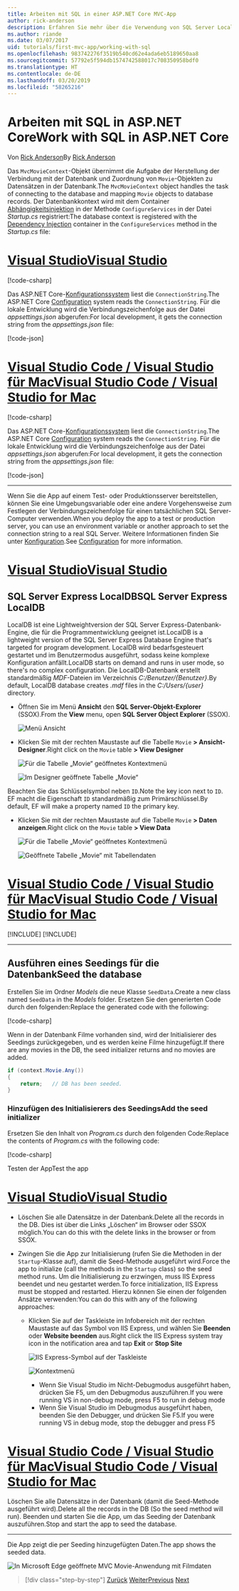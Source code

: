 ```yaml
---
title: Arbeiten mit SQL in einer ASP.NET Core MVC-App
author: rick-anderson
description: Erfahren Sie mehr über die Verwendung von SQL Server LocalDB oder SQLite in einer ASP.NET Core MVC-App.
ms.author: riande
ms.date: 03/07/2017
uid: tutorials/first-mvc-app/working-with-sql
ms.openlocfilehash: 983742276f3519b540cd62e4ada6eb5189650aa8
ms.sourcegitcommit: 57792e5f594db1574742588017c708350958bdf0
ms.translationtype: HT
ms.contentlocale: de-DE
ms.lasthandoff: 03/20/2019
ms.locfileid: "58265216"
---
```

# <a name="work-with-sql-in-aspnet-core"></a><span data-ttu-id="5fff4-103">Arbeiten mit SQL in ASP.NET Core</span><span class="sxs-lookup"><span data-stu-id="5fff4-103">Work with SQL in ASP.NET Core</span></span>

<span data-ttu-id="5fff4-104">Von [Rick Anderson](https://twitter.com/RickAndMSFT)</span><span class="sxs-lookup"><span data-stu-id="5fff4-104">By [Rick Anderson](https://twitter.com/RickAndMSFT)</span></span>

<span data-ttu-id="5fff4-105">Das `MvcMovieContext`-Objekt übernimmt die Aufgabe der Herstellung der Verbindung mit der Datenbank und Zuordnung von `Movie`-Objekten zu Datensätzen in der Datenbank.</span><span class="sxs-lookup"><span data-stu-id="5fff4-105">The `MvcMovieContext` object handles the task of connecting to the database and mapping `Movie` objects to database records.</span></span> <span data-ttu-id="5fff4-106">Der Datenbankkontext wird mit dem Container [Abhängigkeitsinjektion](xref:fundamentals/dependency-injection) in der Methode `ConfigureServices` in der Datei *Startup.cs* registriert:</span><span class="sxs-lookup"><span data-stu-id="5fff4-106">The database context is registered with the [Dependency Injection](xref:fundamentals/dependency-injection) container in the `ConfigureServices` method in the *Startup.cs* file:</span></span>

# <a name="visual-studiotabvisual-studio"></a>[<span data-ttu-id="5fff4-107">Visual Studio</span><span class="sxs-lookup"><span data-stu-id="5fff4-107">Visual Studio</span></span>](#tab/visual-studio)

[!code-csharp[](~/tutorials/first-mvc-app/start-mvc/sample/MvcMovie22/Startup.cs?name=snippet_ConfigureServices&highlight=13-99)]

<span data-ttu-id="5fff4-108">Das ASP.NET Core-[Konfigurationssystem](xref:fundamentals/configuration/index) liest die `ConnectionString`.</span><span class="sxs-lookup"><span data-stu-id="5fff4-108">The ASP.NET Core [Configuration](xref:fundamentals/configuration/index) system reads the `ConnectionString`.</span></span> <span data-ttu-id="5fff4-109">Für die lokale Entwicklung wird die Verbindungszeichenfolge aus der Datei *appsettings.json* abgerufen:</span><span class="sxs-lookup"><span data-stu-id="5fff4-109">For local development, it gets the connection string from the *appsettings.json* file:</span></span>

[!code-json[](start-mvc/sample/MvcMovie/appsettings.json?highlight=2&range=8-10)]

# <a name="visual-studio-code--visual-studio-for-mactabvisual-studio-codevisual-studio-mac"></a>[<span data-ttu-id="5fff4-110">Visual Studio Code / Visual Studio für Mac</span><span class="sxs-lookup"><span data-stu-id="5fff4-110">Visual Studio Code / Visual Studio for Mac</span></span>](#tab/visual-studio-code+visual-studio-mac)

[!code-csharp[](~/tutorials/first-mvc-app/start-mvc/sample/MvcMovie22/Startup.cs?name=snippet_UseSqlite&highlight=11-12)]

<span data-ttu-id="5fff4-111">Das ASP.NET Core-[Konfigurationssystem](xref:fundamentals/configuration/index) liest die `ConnectionString`.</span><span class="sxs-lookup"><span data-stu-id="5fff4-111">The ASP.NET Core [Configuration](xref:fundamentals/configuration/index) system reads the `ConnectionString`.</span></span> <span data-ttu-id="5fff4-112">Für die lokale Entwicklung wird die Verbindungszeichenfolge aus der Datei *appsettings.json* abgerufen:</span><span class="sxs-lookup"><span data-stu-id="5fff4-112">For local development, it gets the connection string from the *appsettings.json* file:</span></span>

[!code-json[](~/tutorials/first-mvc-app/start-mvc/sample/MvcMovie22/appsettingsSQLite.json?highlight=2&range=8-10)]

---

<span data-ttu-id="5fff4-113">Wenn Sie die App auf einem Test- oder Produktionsserver bereitstellen, können Sie eine Umgebungsvariable oder eine andere Vorgehensweise zum Festlegen der Verbindungszeichenfolge für einen tatsächlichen SQL Server-Computer verwenden.</span><span class="sxs-lookup"><span data-stu-id="5fff4-113">When you deploy the app to a test or production server, you can use an environment variable or another approach to set the connection string to a real SQL Server.</span></span> <span data-ttu-id="5fff4-114">Weitere Informationen finden Sie unter [Konfiguration](xref:fundamentals/configuration/index).</span><span class="sxs-lookup"><span data-stu-id="5fff4-114">See [Configuration](xref:fundamentals/configuration/index) for more information.</span></span>

# <a name="visual-studiotabvisual-studio"></a>[<span data-ttu-id="5fff4-115">Visual Studio</span><span class="sxs-lookup"><span data-stu-id="5fff4-115">Visual Studio</span></span>](#tab/visual-studio)

## <a name="sql-server-express-localdb"></a><span data-ttu-id="5fff4-116">SQL Server Express LocalDB</span><span class="sxs-lookup"><span data-stu-id="5fff4-116">SQL Server Express LocalDB</span></span>

<span data-ttu-id="5fff4-117">LocalDB ist eine Lightweightversion der SQL Server Express-Datenbank-Engine, die für die Programmentwicklung geeignet ist.</span><span class="sxs-lookup"><span data-stu-id="5fff4-117">LocalDB is a lightweight version of the SQL Server Express Database Engine that's targeted for program development.</span></span> <span data-ttu-id="5fff4-118">LocalDB wird bedarfsgesteuert gestartet und im Benutzermodus ausgeführt, sodass keine komplexe Konfiguration anfällt.</span><span class="sxs-lookup"><span data-stu-id="5fff4-118">LocalDB starts on demand and runs in user mode, so there's no complex configuration.</span></span> <span data-ttu-id="5fff4-119">Die LocalDB-Datenbank erstellt standardmäßig *MDF*-Dateien im Verzeichnis *C:/Benutzer/{Benutzer}*.</span><span class="sxs-lookup"><span data-stu-id="5fff4-119">By default, LocalDB database creates *.mdf* files in the *C:/Users/{user}* directory.</span></span>

* <span data-ttu-id="5fff4-120">Öffnen Sie im Menü **Ansicht** den **SQL Server-Objekt-Explorer** (SSOX).</span><span class="sxs-lookup"><span data-stu-id="5fff4-120">From the **View** menu, open **SQL Server Object Explorer** (SSOX).</span></span>

  ![Menü Ansicht](working-with-sql/_static/ssox.png)

* <span data-ttu-id="5fff4-122">Klicken Sie mit der rechten Maustaste auf die Tabelle `Movie` **> Ansicht-Designer**.</span><span class="sxs-lookup"><span data-stu-id="5fff4-122">Right click on the `Movie` table **> View Designer**</span></span>

  ![Für die Tabelle „Movie“ geöffnetes Kontextmenü](working-with-sql/_static/design.png)

  ![Im Designer geöffnete Tabelle „Movie“](working-with-sql/_static/dv.png)

<span data-ttu-id="5fff4-125">Beachten Sie das Schlüsselsymbol neben `ID`.</span><span class="sxs-lookup"><span data-stu-id="5fff4-125">Note the key icon next to `ID`.</span></span> <span data-ttu-id="5fff4-126">EF macht die Eigenschaft `ID` standardmäßig zum Primärschlüssel.</span><span class="sxs-lookup"><span data-stu-id="5fff4-126">By default, EF will make a property named `ID` the primary key.</span></span>

* <span data-ttu-id="5fff4-127">Klicken Sie mit der rechten Maustaste auf die Tabelle `Movie` **> Daten anzeigen**.</span><span class="sxs-lookup"><span data-stu-id="5fff4-127">Right click on the `Movie` table **> View Data**</span></span>

  ![Für die Tabelle „Movie“ geöffnetes Kontextmenü](working-with-sql/_static/ssox2.png)

  ![Geöffnete Tabelle „Movie“ mit Tabellendaten](working-with-sql/_static/vd22.png)

# <a name="visual-studio-code--visual-studio-for-mactabvisual-studio-codevisual-studio-mac"></a>[<span data-ttu-id="5fff4-130">Visual Studio Code / Visual Studio für Mac</span><span class="sxs-lookup"><span data-stu-id="5fff4-130">Visual Studio Code / Visual Studio for Mac</span></span>](#tab/visual-studio-code+visual-studio-mac)

[!INCLUDE[](~/includes/rp/sqlite.md)]
[!INCLUDE[](~/includes/RP-mvc-shared/sqlite-warn.md)]

---
<!-- End of VS tabs -->

## <a name="seed-the-database"></a><span data-ttu-id="5fff4-131">Ausführen eines Seedings für die Datenbank</span><span class="sxs-lookup"><span data-stu-id="5fff4-131">Seed the database</span></span>

<span data-ttu-id="5fff4-132">Erstellen Sie im Ordner *Models* die neue Klasse `SeedData`.</span><span class="sxs-lookup"><span data-stu-id="5fff4-132">Create a new class named `SeedData` in the *Models* folder.</span></span> <span data-ttu-id="5fff4-133">Ersetzen Sie den generierten Code durch den folgenden:</span><span class="sxs-lookup"><span data-stu-id="5fff4-133">Replace the generated code with the following:</span></span>

[!code-csharp[](~/tutorials/first-mvc-app/start-mvc/sample/MvcMovie22/Models/SeedData.cs?name=snippet_1)]

<span data-ttu-id="5fff4-134">Wenn in der Datenbank Filme vorhanden sind, wird der Initialisierer des Seedings zurückgegeben, und es werden keine Filme hinzugefügt.</span><span class="sxs-lookup"><span data-stu-id="5fff4-134">If there are any movies in the DB, the seed initializer returns and no movies are added.</span></span>

```csharp
if (context.Movie.Any())
{
    return;   // DB has been seeded.
}
```

<a name="si"></a>

### <a name="add-the-seed-initializer"></a><span data-ttu-id="5fff4-135">Hinzufügen des Initialisierers des Seedings</span><span class="sxs-lookup"><span data-stu-id="5fff4-135">Add the seed initializer</span></span>

<span data-ttu-id="5fff4-136">Ersetzen Sie den Inhalt von *Program.cs* durch den folgenden Code:</span><span class="sxs-lookup"><span data-stu-id="5fff4-136">Replace the contents of *Program.cs* with the following code:</span></span>

[!code-csharp[](~/tutorials/first-mvc-app/start-mvc/sample/MvcMovie22/Program.cs)]

<span data-ttu-id="5fff4-137">Testen der App</span><span class="sxs-lookup"><span data-stu-id="5fff4-137">Test the app</span></span>

# <a name="visual-studiotabvisual-studio"></a>[<span data-ttu-id="5fff4-138">Visual Studio</span><span class="sxs-lookup"><span data-stu-id="5fff4-138">Visual Studio</span></span>](#tab/visual-studio)

* <span data-ttu-id="5fff4-139">Löschen Sie alle Datensätze in der Datenbank.</span><span class="sxs-lookup"><span data-stu-id="5fff4-139">Delete all the records in the DB.</span></span> <span data-ttu-id="5fff4-140">Dies ist über die Links „Löschen“ im Browser oder SSOX möglich.</span><span class="sxs-lookup"><span data-stu-id="5fff4-140">You can do this with the delete links in the browser or from SSOX.</span></span>
* <span data-ttu-id="5fff4-141">Zwingen Sie die App zur Initialisierung (rufen Sie die Methoden in der `Startup`-Klasse auf), damit die Seed-Methode ausgeführt wird.</span><span class="sxs-lookup"><span data-stu-id="5fff4-141">Force the app to initialize (call the methods in the `Startup` class) so the seed method runs.</span></span> <span data-ttu-id="5fff4-142">Um die Initialisierung zu erzwingen, muss IIS Express beendet und neu gestartet werden.</span><span class="sxs-lookup"><span data-stu-id="5fff4-142">To force initialization, IIS Express must be stopped and restarted.</span></span> <span data-ttu-id="5fff4-143">Hierzu können Sie einen der folgenden Ansätze verwenden:</span><span class="sxs-lookup"><span data-stu-id="5fff4-143">You can do this with any of the following approaches:</span></span>

  * <span data-ttu-id="5fff4-144">Klicken Sie auf der Taskleiste im Infobereich mit der rechten Maustaste auf das Symbol von IIS Express, und wählen Sie **Beenden** oder **Website beenden** aus.</span><span class="sxs-lookup"><span data-stu-id="5fff4-144">Right click the IIS Express system tray icon in the notification area and tap **Exit** or **Stop Site**</span></span>

    ![IIS Express-Symbol auf der Taskleiste](working-with-sql/_static/iisExIcon.png)

    ![Kontextmenü](working-with-sql/_static/stopIIS.png)

    * <span data-ttu-id="5fff4-147">Wenn Sie Visual Studio im Nicht-Debugmodus ausgeführt haben, drücken Sie F5, um den Debugmodus auszuführen.</span><span class="sxs-lookup"><span data-stu-id="5fff4-147">If you were running VS in non-debug mode, press F5 to run in debug mode</span></span>
    * <span data-ttu-id="5fff4-148">Wenn Sie Visual Studio im Debugmodus ausgeführt haben, beenden Sie den Debugger, und drücken Sie F5.</span><span class="sxs-lookup"><span data-stu-id="5fff4-148">If you were running VS in debug mode, stop the debugger and press F5</span></span>

# <a name="visual-studio-code--visual-studio-for-mactabvisual-studio-codevisual-studio-mac"></a>[<span data-ttu-id="5fff4-149">Visual Studio Code / Visual Studio für Mac</span><span class="sxs-lookup"><span data-stu-id="5fff4-149">Visual Studio Code / Visual Studio for Mac</span></span>](#tab/visual-studio-code+visual-studio-mac)

<span data-ttu-id="5fff4-150">Löschen Sie alle Datensätze in der Datenbank (damit die Seed-Methode ausgeführt wird).</span><span class="sxs-lookup"><span data-stu-id="5fff4-150">Delete all the records in the DB (So the seed method will run).</span></span> <span data-ttu-id="5fff4-151">Beenden und starten Sie die App, um das Seeding der Datenbank auszuführen.</span><span class="sxs-lookup"><span data-stu-id="5fff4-151">Stop and start the app to seed the database.</span></span>

---

<span data-ttu-id="5fff4-152">Die App zeigt die per Seeding hinzugefügten Daten.</span><span class="sxs-lookup"><span data-stu-id="5fff4-152">The app shows the seeded data.</span></span>

![In Microsoft Edge geöffnete MVC Movie-Anwendung mit Filmdaten](working-with-sql/_static/m55.png)

> [!div class="step-by-step"]
> <span data-ttu-id="5fff4-154">[Zurück](adding-model.md)
> [Weiter](controller-methods-views.md)</span><span class="sxs-lookup"><span data-stu-id="5fff4-154">[Previous](adding-model.md)
[Next](controller-methods-views.md)</span></span>
